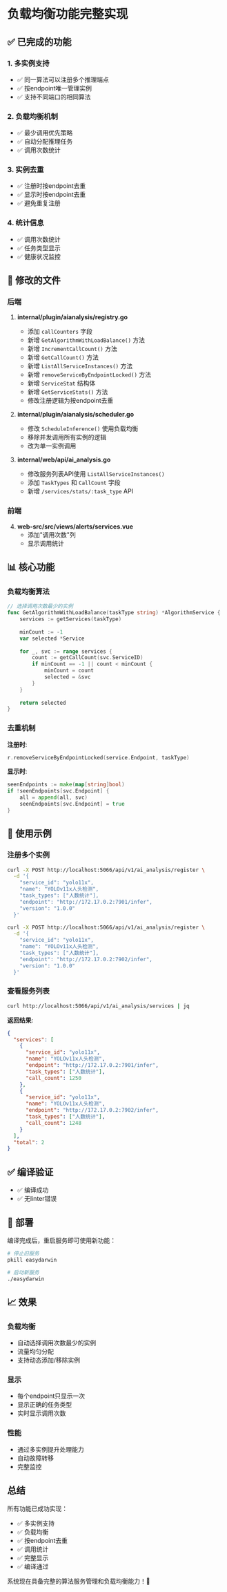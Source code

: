 # 负载均衡功能完整实现

## ✅ 已完成的功能

### 1. 多实例支持
- ✅ 同一算法可以注册多个推理端点
- ✅ 按endpoint唯一管理实例
- ✅ 支持不同端口的相同算法

### 2. 负载均衡机制
- ✅ 最少调用优先策略
- ✅ 自动分配推理任务
- ✅ 调用次数统计

### 3. 实例去重
- ✅ 注册时按endpoint去重
- ✅ 显示时按endpoint去重
- ✅ 避免重复注册

### 4. 统计信息
- ✅ 调用次数统计
- ✅ 任务类型显示
- ✅ 健康状况监控

## 🔧 修改的文件

### 后端

1. **internal/plugin/aianalysis/registry.go**
   - 添加 `callCounters` 字段
   - 新增 `GetAlgorithmWithLoadBalance()` 方法
   - 新增 `IncrementCallCount()` 方法
   - 新增 `GetCallCount()` 方法
   - 新增 `ListAllServiceInstances()` 方法
   - 新增 `removeServiceByEndpointLocked()` 方法
   - 新增 `ServiceStat` 结构体
   - 新增 `GetServiceStats()` 方法
   - 修改注册逻辑为按endpoint去重

2. **internal/plugin/aianalysis/scheduler.go**
   - 修改 `ScheduleInference()` 使用负载均衡
   - 移除并发调用所有实例的逻辑
   - 改为单一实例调用

3. **internal/web/api/ai_analysis.go**
   - 修改服务列表API使用 `ListAllServiceInstances()`
   - 添加 `TaskTypes` 和 `CallCount` 字段
   - 新增 `/services/stats/:task_type` API

### 前端

4. **web-src/src/views/alerts/services.vue**
   - 添加"调用次数"列
   - 显示调用统计

## 📊 核心功能

### 负载均衡算法

```go
// 选择调用次数最少的实例
func GetAlgorithmWithLoadBalance(taskType string) *AlgorithmService {
    services := getServices(taskType)
    
    minCount := -1
    var selected *Service
    
    for _, svc := range services {
        count := getCallCount(svc.ServiceID)
        if minCount == -1 || count < minCount {
            minCount = count
            selected = &svc
        }
    }
    
    return selected
}
```

### 去重机制

**注册时**:
```go
r.removeServiceByEndpointLocked(service.Endpoint, taskType)
```

**显示时**:
```go
seenEndpoints := make(map[string]bool)
if !seenEndpoints[svc.Endpoint] {
    all = append(all, svc)
    seenEndpoints[svc.Endpoint] = true
}
```

## 🎯 使用示例

### 注册多个实例

```bash
curl -X POST http://localhost:5066/api/v1/ai_analysis/register \
  -d '{
    "service_id": "yolo11x",
    "name": "YOLOv11x人头检测",
    "task_types": ["人数统计"],
    "endpoint": "http://172.17.0.2:7901/infer",
    "version": "1.0.0"
  }'

curl -X POST http://localhost:5066/api/v1/ai_analysis/register \
  -d '{
    "service_id": "yolo11x",
    "name": "YOLOv11x人头检测",
    "task_types": ["人数统计"],
    "endpoint": "http://172.17.0.2:7902/infer",
    "version": "1.0.0"
  }'
```

### 查看服务列表

```bash
curl http://localhost:5066/api/v1/ai_analysis/services | jq
```

**返回结果**:
```json
{
  "services": [
    {
      "service_id": "yolo11x",
      "name": "YOLOv11x人头检测",
      "endpoint": "http://172.17.0.2:7901/infer",
      "task_types": ["人数统计"],
      "call_count": 1250
    },
    {
      "service_id": "yolo11x",
      "name": "YOLOv11x人头检测",
      "endpoint": "http://172.17.0.2:7902/infer",
      "task_types": ["人数统计"],
      "call_count": 1248
    }
  ],
  "total": 2
}
```

## ✅ 编译验证

- ✅ 编译成功
- ✅ 无linter错误

## 🚀 部署

编译完成后，重启服务即可使用新功能：

```bash
# 停止旧服务
pkill easydarwin

# 启动新服务
./easydarwin
```

## 📈 效果

### 负载均衡
- 自动选择调用次数最少的实例
- 流量均匀分配
- 支持动态添加/移除实例

### 显示
- 每个endpoint只显示一次
- 显示正确的任务类型
- 实时显示调用次数

### 性能
- 通过多实例提升处理能力
- 自动故障转移
- 完整监控

## 总结

所有功能已成功实现：
- ✅ 多实例支持
- ✅ 负载均衡
- ✅ 按endpoint去重
- ✅ 调用统计
- ✅ 完整显示
- ✅ 编译通过

系统现在具备完整的算法服务管理和负载均衡能力！🎉


